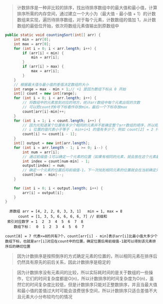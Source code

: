 
>计数排序是一种非比较的排序，找出待排序数组中的最大值和最小值，计算排序所需的内存空间，通过建立一个大小为（最大值 - 最小值 + 1）的计数数组来实现，遍历待排序数组，对于每个元素，计数数组的值加 1，从计数数组的最低位开始，依次将数组元素值输出到原数组中

```java
public static void countingSort(int[] arr) {  
    int min = arr[0];  
    int max = arr[0];  
    for (int i = 0; i < arr.length; i++) {  
        if (arr[i] < min) {  
            min = arr[i];  
        }  
        if (arr[i] > max) {  
            max = arr[i];  
        }  
    }  
    // 根据最大值与最小值的差值决定数组的大小  
    int range = max - min + 1;// +1 是因为数组下标从 0 开始  
    int[] count = new int[range];  
    for (int i = 0; i < arr.length; i++) {  
        // 将数组中的元素放到对应的地方，统计arr数组中每个元素出现的次数  
        // 可以把count的0号下标看作存放min，最后一个下标存放max  
        count[arr[i]-min]++;  
    }  
    for (int i = 1; i < count.length; i++) {  
        // 因为光知道某个位置有多少个相同的元素并不能确定整个arr数组的顺序，所以把它们加起来作为前缀值，  
        // i 位置的值代表小于等于 ，min+i+1 的值有多少个，例如 count[2] = 2 代表小于等于 min+3 的值有2个  
        count[i] += count[i - 1];  
    }  
    int[] output = new int[arr.length];  
    for (int i = arr.length - 1; i >= 0; i--) {  
        int num = arr[i];  
        // 通过前缀值-1可以确定一个元素的位置（如果有相同的元素，就会放在这个元素最后的位置），这也是为什么要倒序填入output数组  
        int index = count[num-min] - 1;  
        output[index] = num;  
        // 确定一个元素的位置后将前缀值-1，下一次找到相同元素的位置就会在当前确定元素的位置的前面一个  
        count[num - min]--;  
    }  
  
    for (int i = 0; i < output.length; i++) {  
        arr[i] = output[i];  
    }  
}
```

```
  原数组 arr = [4, 2, 2, 8, 3, 3, 1]   min = 1, max = 8
      count = [1, 3, 5, 6, 6, 6, 6, 7] // 前缀和
 索引对应数字 = 1  2  3  4  5  6  7  8
    数组下标：  0  1  2  3  4  5  6  7

count[8] = 7 代表<=8的共有7个，count[arr[i] - min]表示arr[i]比最小值大多少个数组下标，也就是arr[i]对应在count中的位置，确定位置后用前缀值-1就可以得到该元素排序后的确切位置
```

>因为计数排序是按照倒序的方式确定元素的位置的，所以相同元素在排序后仍然具有原先的前后关系，因此计数排序是稳定的

>因为计数排序没有元素间的比较，所以实际耗时间的是关于数组的一些操作，它们的时间复杂度都是O(n)，所以计数排序的时间复杂度为O(n)，虽然它的时间复杂度比较低，但是计数排序只能对正整数排序，并且当最大值和最小值的差值过大时可能会浪费很多空间，所以计数排序只适合差值不大且元素大小分布较均匀的情况